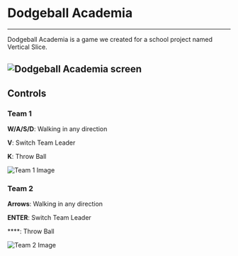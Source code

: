 # Dodgeball Academia
---

Dodgeball Academia is a game we created for a school project named Vertical Slice.

![Dodgeball Academia screen](https://i.imgur.com/IfqYHpt.png)
---
## Controls

### Team 1

**W/A/S/D**: Walking in any direction

**V**: Switch Team Leader

**K**: Throw Ball

![Team 1 Image](https://i.imgur.com/X2lUedC.png)

### Team 2

**Arrows**: Walking in any direction

**ENTER**: Switch Team Leader

**\**: Throw Ball

![Team 2 Image](https://i.imgur.com/5lnY8N1.png)
